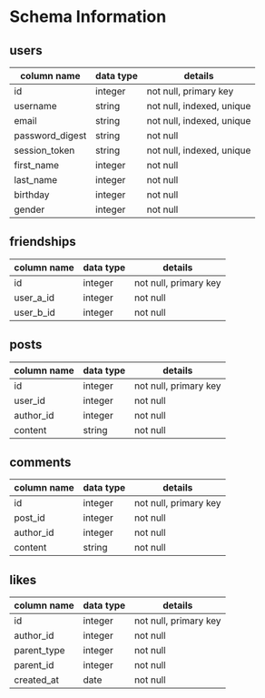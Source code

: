 # Schema Information

## users
column name     | data type | details
----------------|-----------|-----------------------
id              | integer   | not null, primary key
username        | string    | not null, indexed, unique
email           | string    | not null, indexed, unique
password_digest | string    | not null
session_token   | string    | not null, indexed, unique
first_name      | integer   | not null
last_name       | integer   | not null
birthday        | integer   | not null
gender          | integer   | not null

## friendships
column name | data type | details
------------|-----------|-----------------------
id          | integer   | not null, primary key
user_a_id   | integer   | not null
user_b_id   | integer   | not null

## posts
column name | data type | details
------------|-----------|-----------------------
id          | integer   | not null, primary key
user_id     | integer   | not null
author_id   | integer   | not null
content     | string    | not null

## comments
column name | data type | details
------------|-----------|-----------------------
id          | integer   | not null, primary key
post_id     | integer   | not null
author_id   | integer   | not null
content     | string    | not null

## likes
column name | data type | details
------------|-----------|-----------------------
id          | integer   | not null, primary key
author_id   | integer   | not null
parent_type | integer   | not null
parent_id   | integer   | not null
created_at  | date      | not null
